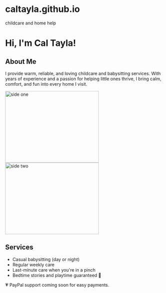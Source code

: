 # caltayla.github.io
childcare and home help


<!DOCTYPE html>
<html lang="en">
<head>
  <meta charset="UTF-8">
</head>
<body>

  <h1>Hi, I'm Cal Tayla!</h1>

  <div class="section">
    <h2>About Me</h2>
    <p>I provide warm, reliable, and loving childcare and babysitting services. With years of experience and a passion for helping little ones thrive, I bring calm, comfort, and fun into every home I visit.</p>
  </div>

<img src="https://github.com/user-attachments/assets/90d450e5-2b4d-4d0d-a4b6-2ba71536ac1c" width="300" height="230" alt="side one">

</div>

<img src="https://github.com/user-attachments/assets/18fe098a-1937-4947-b292-fa593095ec4c" width="300" height="230" alt="side two">



 <div class="section">
    <h2>Services</h2>
    <ul>
      <li>Casual babysitting (day or night)</li>
      <li>Regular weekly care</li>
      <li>Last-minute care when you're in a pinch</li>
      <li>Bedtime stories and playtime guaranteed 🧸</li>
    </ul>
  </div>

  <div class="section paypal">
    💗 PayPal support coming soon for easy payments.
  </div>

</body>
</html>
